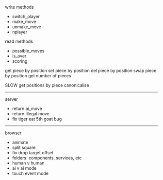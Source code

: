 write methods
- switch_player
- make_move
- unmake_move
- nplayer

read methods
- possible_moves
- is_over
- scoring

get piece by position
set piece by position
del piece by position
swap piece by position
get number of pieces

SLOW
get positions by piece
canonicalise

---

server

- return ai_move
- return illegal move
- fix tiger eat 5th goat bug

---

browser

- animate
- split square
- fix drop target offset
- folders: components, services, etc
- human v human
- ai v ai mode
- touch event mode
